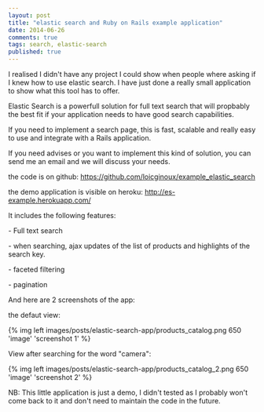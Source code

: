 ```yaml
---
layout: post
title: "elastic search and Ruby on Rails example application"
date: 2014-06-26
comments: true
tags: search, elastic-search
published: true
---
```


I realised I didn't have any project I could show when people where asking if I knew how to use elastic search. I have just done a really small application to show what this tool has to offer.


Elastic Search is a powerfull solution for full text search that will propbably the best fit if your application needs to have good search capabilities.

If you need to implement a search page, this is fast, scalable and really easy to use and integrate with a Rails application.

If you need advises or you want to implement this kind of solution, you can send me an email and we will discuss your needs.



the code is on github: https://github.com/loicginoux/example_elastic_search

the demo application is visible on heroku: http://es-example.herokuapp.com/

It includes the following features:

\-  Full text search

\-  when searching, ajax updates of the list of products and highlights of the search key.

\-  faceted filtering

\-  pagination


And here are 2 screenshots of the app:

the defaut view:

{% img left images/posts/elastic-search-app/products_catalog.png 650 'image' 'screenshot 1' %}

View after searching for the word "camera":

{% img left images/posts/elastic-search-app/products_catalog_2.png 650 'image' 'screenshot 2' %}


NB: This little application is just a demo, I didn't tested as I probably won't come back to it and don't need to maintain the code in the future.
